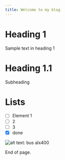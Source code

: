 ```yaml
---
title: Welcome to my blog
---
```


# Heading 1
Sample text in heading 1

# Heading 1.1
Subheading

# Lists
- [ ] Element 1
- [ ] 2
- [ ] 3
- [x] done

![alt text: bus alx400](https://upload.wikimedia.org/wikipedia/commons/5/52/Stagecoach_A1_Service_bus.JPG)


End of page.
